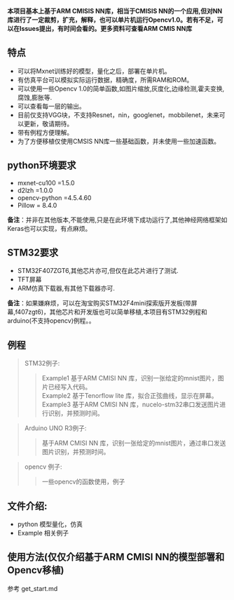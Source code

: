 **本项目基本上基于ARM CMISIS NN库，相当于CMISIS NN的一个应用,但对NN库进行了一定裁剪，扩充，解释，也可以单片机运行Opencv1.0。若有不足，可以在Issues提出，有时间会看的。更多资料可查看ARM CMIS NN库**
## 特点
- 可以将Mxnet训练好的模型，量化之后，部署在单片机。
- 有仿真平台可以模拟实际运行数据，精确度，所需RAM和ROM。
- 可以使用一些Opencv 1.0的简单函数,如图片缩放,灰度化,边缘检测,霍夫变换,腐蚀,膨胀等.
- 可以查看每一层的输出。
- 目前仅支持VGG块，不支持Resnet，nin，googlenet，mobbilenet，未来可以更新，敬请期待。
- 带有例程方便理解。
- 为了方便移植仅使用CMSIS NN库一些基础函数，并未使用一些加速函数。
##
## python环境要求
- mxnet-cu100    =1.5.0 
- d2lzh          =1.0.0
- opencv-python =4.5.4.60
- Pillow         =   8.4.0  

**备注**：并非在其他版本,不能使用,只是在此环境下成功运行了,其他神经网络框架如Keras也可以实现，有点麻烦。
##   

## STM32要求
- STM32F407ZGT6,其他芯片亦可,但仅在此芯片进行了测试.
- TFT屏幕
- ARM仿真下载器,有其他下载器亦可.  

**备注**：如果嫌麻烦，可以在淘宝购买STM32F4mini探索版开发板(带屏幕,f407zgt6)，其他芯片和开发版也可以简单移植,本项目有STM32例程和arduino(不支持opencv)例程。。
##



## 例程
>STM32例子:
>>Example1 基于ARM CMISI NN 库，识别一张给定的mnist图片，图片已经写入代码。  
>>Example2 基于Tenorflow lite 库，拟合正弦曲线，显示在屏幕。   
>>Example3 基于ARM CMISI NN 库，nucelo-stm32串口发送图片进行识别，并预测时间。   

> Arduino UNO R3例子:  
>> 基于ARM CMISI NN 库，识别一张给定的mnist图片，通过串口发送图片识别，并预测时间。  
  
> opencv 例子:
>>一些opencv的函数使用，例子


##

## 文件介绍:  
- python  模型量化，仿真
- Example 相关例子
## 
## 使用方法(仅仅介绍基于ARM CMISI NN的模型部署和Opencv移植)
参考  get_start.md
##
